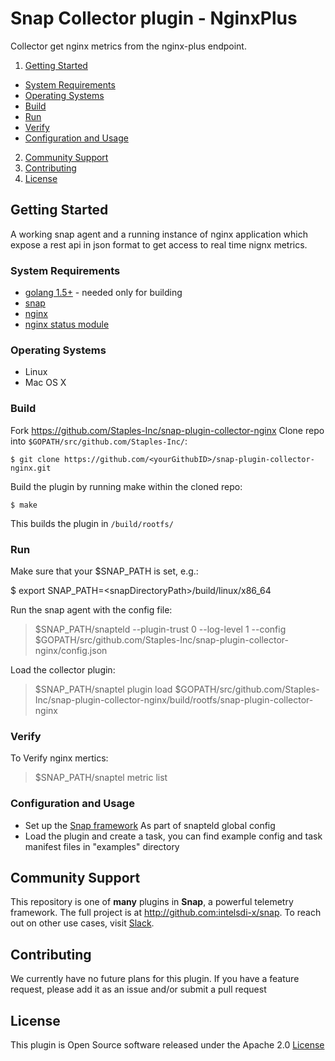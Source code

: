 # Snap Collector plugin - NginxPlus
Collector get nginx metrics from the nginx-plus endpoint.

1. [Getting Started](#getting-started)
  * [System Requirements](#system-requirements)
  * [Operating Systems](#operating-systems)
  * [Build](#build)
  * [Run](#run)
  * [Verify](#verify)
  * [Configuration and Usage](#configuration-and-usage)
2. [Community Support](#community-support)
3. [Contributing](#contributing)
4. [License](#license)

## Getting Started
A working snap agent and a running instance of nginx application which expose a rest api in json format to get access to real time nignx metrics.

### System Requirements
* [golang 1.5+](https://golang.org/dl/) - needed only for building
* [snap](https://github.com/intelsdi-x/snap)
* [nginx](https://www.nginx.com/)
* [nginx status module](http://nginx.org/en/docs/http/ngx_http_status_module.html)

### Operating Systems
* Linux
* Mac OS X

### Build
Fork https://github.com/Staples-Inc/snap-plugin-collector-nginx
Clone repo into `$GOPATH/src/github.com/Staples-Inc/`:

```
$ git clone https://github.com/<yourGithubID>/snap-plugin-collector-nginx.git
```

Build the plugin by running make within the cloned repo:
```
$ make
```
This builds the plugin in `/build/rootfs/`

### Run
Make sure that your $SNAP_PATH is set, e.g.:

$ export SNAP_PATH=\<snapDirectoryPath\>/build/linux/x86_64

Run the snap agent with the config file:
> $SNAP_PATH/snapteld --plugin-trust 0 --log-level 1 --config $GOPATH/src/github.com/Staples-Inc/snap-plugin-collector-nginx/config.json

Load the collector plugin:
> $SNAP_PATH/snaptel plugin load $GOPATH/src/github.com/Staples-Inc/snap-plugin-collector-nginx/build/rootfs/snap-plugin-collector-nginx

### Verify
To Verify nginx mertics:
> $SNAP_PATH/snaptel metric list

### Configuration and Usage
* Set up the [Snap framework](https://github.com/intelsdi-x/snap/blob/master/README.md#getting-started)
As part of snapteld global config
* Load the plugin and create a task, you can find example config and task manifest files in "examples" directory

## Community Support
This repository is one of **many** plugins in **Snap**, a powerful telemetry framework. The full project is at http://github.com:intelsdi-x/snap.
To reach out on other use cases, visit [Slack](http://slack.snap-telemetry.io).

## Contributing
We currently have no future plans for this plugin. If you have a feature request, please add it as an issue and/or submit a pull request

## License
This plugin is Open Source software released under the Apache 2.0 [License](LICENSE)
